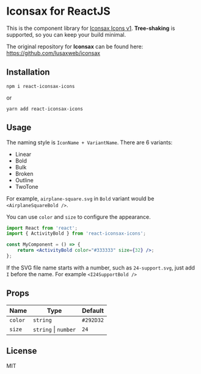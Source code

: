 # Iconsax for ReactJS

This is the component library for [Iconsax Icons v1](https://iconsax.io/). **Tree-shaking** is supported, so you can keep your build minimal.  

The original repository for **Iconsax** can be found here: https://github.com/lusaxweb/iconsax

## Installation
```
npm i react-iconsax-icons
```
or
```
yarn add react-iconsax-icons
```

## Usage
The naming style is `IconName + VariantName`. There are 6 variants:
- Linear
- Bold
- Bulk
- Broken
- Outline
- TwoTone

For example, `airplane-square.svg` in `Bold` variant would be `<AirplaneSquareBold />`.

You can use `color` and `size` to configure the appearance.
```jsx
import React from 'react';
import { ActivityBold } from 'react-iconsax-icons';

const MyComponent = () => {
    return <ActivityBold color="#333333" size={32} />;
}; 
```

If the SVG file name starts with a number, such as `24-support.svg`, just add `I` before the name. For example `<I24SupportBold />`


## Props
| Name | Type               | Default |
|----------|--------------------|---------|
|`color`   |`string`            |`#292D32`|
|`size`    |`string` \| `number`|`24`     |


## License
MIT
